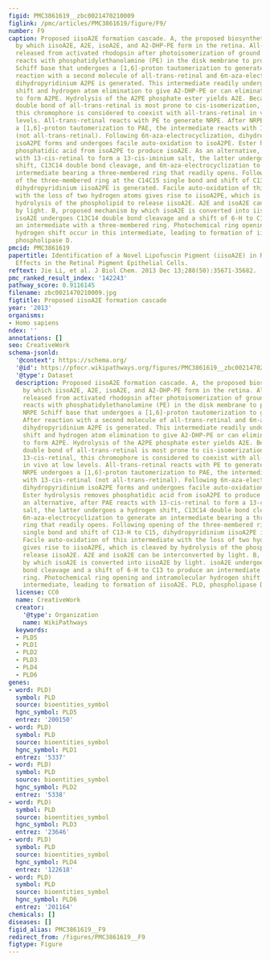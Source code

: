 ```yaml
---
figid: PMC3861619__zbc0021470210009
figlink: /pmc/articles/PMC3861619/figure/F9/
number: F9
caption: Proposed iisoA2E formation cascade. A, the proposed biosynthetic pathway
  by which iisoA2E, A2E, isoA2E, and A2-DHP-PE form in the retina. All-trans-retinal
  released from activated rhodopsin after photoisomerization of ground state 11-cis-retinal
  reacts with phosphatidylethanolamine (PE) in the disk membrane to produce the NRPE
  Schiff base that undergoes a [1,6]-proton tautomerization to generate PAE. After
  reaction with a second molecule of all-trans-retinal and 6π-aza-electrocyclization,
  dihydropyridinium A2PE is generated. This intermediate readily undergoes a 1,3-H
  shift and hydrogen atom elimination to give A2-DHP-PE or can eliminate two hydrogens
  to form A2PE. Hydrolysis of the A2PE phosphate ester yields A2E. Because the C13C14
  double bond of all-trans-retinal is most prone to cis-isomerization, yielding 13-cis-retinal,
  this chromophore is considered to coexist with all-trans-retinal in vivo at low
  levels. All-trans-retinal reacts with PE to generate NRPE. After NRPE undergoes
  a [1,6]-proton tautomerization to PAE, the intermediate reacts with 13-cis-retinal
  (not all-trans-retinal). Following 6π-aza-electrocyclization, dihydropyridinium
  isoA2PE forms and undergoes facile auto-oxidation to isoA2PE. Ester hydrolysis removes
  phosphatidic acid from isoA2PE to produce isoA2E. As an alternative, after PAE reacts
  with 13-cis-retinal to form a 13-cis-iminium salt, the latter undergoes a hydrogen
  shift, C13C14 double bond cleavage, and 6π-aza-electrocyclization to generate an
  intermediate bearing a three-membered ring that readily opens. Following opening
  of the three-membered ring at the C14C15 single bond and shift of C13-H to C15,
  dihydropyridinium iisoA2PE is generated. Facile auto-oxidation of this intermediate
  with the loss of two hydrogen atoms gives rise to iisoA2PE, which is cleaved by
  hydrolysis of the phospholipid to release iisoA2E. A2E and isoA2E can be interconverted
  by light. B, proposed mechanism by which isoA2E is converted into iisoA2E by light.
  isoA2E undergoes C13C14 double bond cleavage and a shift of 6-H to C13 to produce
  an intermediate with a three-membered ring. Photochemical ring opening and intramolecular
  hydrogen shift occur in this intermediate, leading to formation of iisoA2E. PLD,
  phospholipase D.
pmcid: PMC3861619
papertitle: Identification of a Novel Lipofuscin Pigment (iisoA2E) in Retina and Its
  Effects in the Retinal Pigment Epithelial Cells.
reftext: Jie Li, et al. J Biol Chem. 2013 Dec 13;288(50):35671-35682.
pmc_ranked_result_index: '142243'
pathway_score: 0.9116145
filename: zbc0021470210009.jpg
figtitle: Proposed iisoA2E formation cascade
year: '2013'
organisms:
- Homo sapiens
ndex: ''
annotations: []
seo: CreativeWork
schema-jsonld:
  '@context': https://schema.org/
  '@id': https://pfocr.wikipathways.org/figures/PMC3861619__zbc0021470210009.html
  '@type': Dataset
  description: Proposed iisoA2E formation cascade. A, the proposed biosynthetic pathway
    by which iisoA2E, A2E, isoA2E, and A2-DHP-PE form in the retina. All-trans-retinal
    released from activated rhodopsin after photoisomerization of ground state 11-cis-retinal
    reacts with phosphatidylethanolamine (PE) in the disk membrane to produce the
    NRPE Schiff base that undergoes a [1,6]-proton tautomerization to generate PAE.
    After reaction with a second molecule of all-trans-retinal and 6π-aza-electrocyclization,
    dihydropyridinium A2PE is generated. This intermediate readily undergoes a 1,3-H
    shift and hydrogen atom elimination to give A2-DHP-PE or can eliminate two hydrogens
    to form A2PE. Hydrolysis of the A2PE phosphate ester yields A2E. Because the C13C14
    double bond of all-trans-retinal is most prone to cis-isomerization, yielding
    13-cis-retinal, this chromophore is considered to coexist with all-trans-retinal
    in vivo at low levels. All-trans-retinal reacts with PE to generate NRPE. After
    NRPE undergoes a [1,6]-proton tautomerization to PAE, the intermediate reacts
    with 13-cis-retinal (not all-trans-retinal). Following 6π-aza-electrocyclization,
    dihydropyridinium isoA2PE forms and undergoes facile auto-oxidation to isoA2PE.
    Ester hydrolysis removes phosphatidic acid from isoA2PE to produce isoA2E. As
    an alternative, after PAE reacts with 13-cis-retinal to form a 13-cis-iminium
    salt, the latter undergoes a hydrogen shift, C13C14 double bond cleavage, and
    6π-aza-electrocyclization to generate an intermediate bearing a three-membered
    ring that readily opens. Following opening of the three-membered ring at the C14C15
    single bond and shift of C13-H to C15, dihydropyridinium iisoA2PE is generated.
    Facile auto-oxidation of this intermediate with the loss of two hydrogen atoms
    gives rise to iisoA2PE, which is cleaved by hydrolysis of the phospholipid to
    release iisoA2E. A2E and isoA2E can be interconverted by light. B, proposed mechanism
    by which isoA2E is converted into iisoA2E by light. isoA2E undergoes C13C14 double
    bond cleavage and a shift of 6-H to C13 to produce an intermediate with a three-membered
    ring. Photochemical ring opening and intramolecular hydrogen shift occur in this
    intermediate, leading to formation of iisoA2E. PLD, phospholipase D.
  license: CC0
  name: CreativeWork
  creator:
    '@type': Organization
    name: WikiPathways
  keywords:
  - PLD5
  - PLD1
  - PLD2
  - PLD3
  - PLD4
  - PLD6
genes:
- word: PLD)
  symbol: PLD
  source: bioentities_symbol
  hgnc_symbol: PLD5
  entrez: '200150'
- word: PLD)
  symbol: PLD
  source: bioentities_symbol
  hgnc_symbol: PLD1
  entrez: '5337'
- word: PLD)
  symbol: PLD
  source: bioentities_symbol
  hgnc_symbol: PLD2
  entrez: '5338'
- word: PLD)
  symbol: PLD
  source: bioentities_symbol
  hgnc_symbol: PLD3
  entrez: '23646'
- word: PLD)
  symbol: PLD
  source: bioentities_symbol
  hgnc_symbol: PLD4
  entrez: '122618'
- word: PLD)
  symbol: PLD
  source: bioentities_symbol
  hgnc_symbol: PLD6
  entrez: '201164'
chemicals: []
diseases: []
figid_alias: PMC3861619__F9
redirect_from: /figures/PMC3861619__F9
figtype: Figure
---
```

